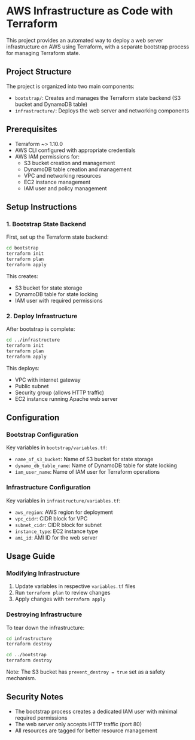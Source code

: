 # AWS Infrastructure as Code with Terraform

This project provides an automated way to deploy a web server infrastructure on AWS using Terraform, with a separate bootstrap process for managing Terraform state.

## Project Structure

The project is organized into two main components:
- `bootstrap/`: Creates and manages the Terraform state backend (S3 bucket and DynamoDB table)
- `infrastructure/`: Deploys the web server and networking components

## Prerequisites

- Terraform ~> 1.10.0
- AWS CLI configured with appropriate credentials
- AWS IAM permissions for:
  - S3 bucket creation and management
  - DynamoDB table creation and management
  - VPC and networking resources
  - EC2 instance management
  - IAM user and policy management

## Setup Instructions

### 1. Bootstrap State Backend

First, set up the Terraform state backend:

```bash
cd bootstrap
terraform init
terraform plan
terraform apply
```

This creates:
- S3 bucket for state storage
- DynamoDB table for state locking
- IAM user with required permissions

### 2. Deploy Infrastructure

After bootstrap is complete:

```bash
cd ../infrastructure
terraform init
terraform plan
terraform apply
```

This deploys:
- VPC with internet gateway
- Public subnet
- Security group (allows HTTP traffic)
- EC2 instance running Apache web server

## Configuration

### Bootstrap Configuration
Key variables in `bootstrap/variables.tf`:
- `name_of_s3_bucket`: Name of S3 bucket for state storage
- `dynamo_db_table_name`: Name of DynamoDB table for state locking
- `iam_user_name`: Name of IAM user for Terraform operations

### Infrastructure Configuration
Key variables in `infrastructure/variables.tf`:
- `aws_region`: AWS region for deployment
- `vpc_cidr`: CIDR block for VPC
- `subnet_cidr`: CIDR block for subnet
- `instance_type`: EC2 instance type
- `ami_id`: AMI ID for the web server

## Usage Guide

### Modifying Infrastructure

1. Update variables in respective `variables.tf` files
2. Run `terraform plan` to review changes
3. Apply changes with `terraform apply`

### Destroying Infrastructure

To tear down the infrastructure:

```bash
cd infrastructure
terraform destroy

cd ../bootstrap
terraform destroy
```

Note: The S3 bucket has `prevent_destroy = true` set as a safety mechanism.

## Security Notes

- The bootstrap process creates a dedicated IAM user with minimal required permissions
- The web server only accepts HTTP traffic (port 80)
- All resources are tagged for better resource management
